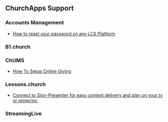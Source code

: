 ## ChurchApps Support

### Accounts Management
- [How to reset your password on any LCS Platform](accounts/reset-passwords.md)

### B1.church

### ChUMS
- [How To Setup Online Giving](chums/giving.md)

### Lessons.church
- [Connect to Sign-Presenter for easy content delivery and play on your tv or projector.](lessons/connect-sp.md)

### StreamingLive
